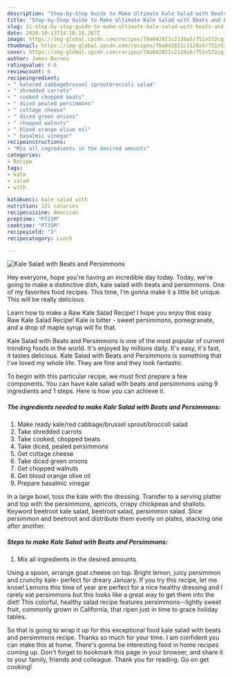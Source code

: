 ```yaml
---
description: "Step-by-Step Guide to Make Ultimate Kale Salad with Beats and Persimmons"
title: "Step-by-Step Guide to Make Ultimate Kale Salad with Beats and Persimmons"
slug: 11-step-by-step-guide-to-make-ultimate-kale-salad-with-beats-and-persimmons
date: 2020-10-13T14:16:18.267Z
image: https://img-global.cpcdn.com/recipes/78a042821c212da5/751x532cq70/kale-salad-with-beats-and-persimmons-recipe-main-photo.jpg
thumbnail: https://img-global.cpcdn.com/recipes/78a042821c212da5/751x532cq70/kale-salad-with-beats-and-persimmons-recipe-main-photo.jpg
cover: https://img-global.cpcdn.com/recipes/78a042821c212da5/751x532cq70/kale-salad-with-beats-and-persimmons-recipe-main-photo.jpg
author: James Barnes
ratingvalue: 4.6
reviewcount: 6
recipeingredient:
- " kalered cabbagebrussel sproutbroccoli salad"
- " shredded carrots"
- " cooked chopped beats"
- " diced pealed persimmons"
- " cottage cheese"
- " diced green onions"
- " chopped walnuts"
- " blood orange olive oil"
- " basalmic vinegar"
recipeinstructions:
- "Mix all ingredients in the desired amounts"
categories:
- Recipe
tags:
- kale
- salad
- with

katakunci: kale salad with 
nutrition: 221 calories
recipecuisine: American
preptime: "PT21M"
cooktime: "PT35M"
recipeyield: "2"
recipecategory: Lunch

---
```



![Kale Salad with Beats and Persimmons](https://img-global.cpcdn.com/recipes/78a042821c212da5/751x532cq70/kale-salad-with-beats-and-persimmons-recipe-main-photo.jpg)

Hey everyone, hope you're having an incredible day today. Today, we're going to make a distinctive dish, kale salad with beats and persimmons. One of my favorites food recipes. This time, I'm gonna make it a little bit unique. This will be really delicious.

Learn how to make a Raw Kale Salad Recipe! I hope you enjoy this easy Raw Kale Salad Recipe! Kale is bitter - sweet persimmons, pomegranate, and a drop of maple syrup will fix that.

Kale Salad with Beats and Persimmons is one of the most popular of current trending foods in the world. It's enjoyed by millions daily. It's easy, it's fast, it tastes delicious. Kale Salad with Beats and Persimmons is something that I've loved my whole life. They are fine and they look fantastic.


To begin with this particular recipe, we must first prepare a few components. You can have kale salad with beats and persimmons using 9 ingredients and 1 steps. Here is how you can achieve it.

<!--inarticleads1-->

##### The ingredients needed to make Kale Salad with Beats and Persimmons:

1. Make ready  kale/red cabbage/brussel sprout/broccoli salad
1. Take  shredded carrots
1. Take  cooked, chopped beats
1. Take  diced, pealed persimmons
1. Get  cottage cheese
1. Take  diced green onions
1. Get  chopped walnuts
1. Get  blood orange olive oil
1. Prepare  basalmic vinegar


In a large bowl, toss the kale with the dressing. Transfer to a serving platter and top with the persimmons, apricots, crispy chickpeas and shallots. Keyword beetroot kale salad, beetroot salad, persimmon salad. Slice persimmon and beetroot and distribute them evenly on plates, stacking one after another. 

<!--inarticleads2-->

##### Steps to make Kale Salad with Beats and Persimmons:

1. Mix all ingredients in the desired amounts


Using a spoon, arrange goat cheese on top. Bright lemon, juicy persimmon and crunchy kale- perfect for dreary January. If you try this recipe, let me know! Lemons this time of year are perfect for a nice healthy dressing and I rarely eat persimmons but this looks like a great way to get them into the diet! This colorful, healthy salad recipe features persimmons--lightly sweet fruit, commonly grown in California, that ripen just in time to grace holiday tables. 

So that is going to wrap it up for this exceptional food kale salad with beats and persimmons recipe. Thanks so much for your time. I am confident you can make this at home. There's gonna be interesting food in home recipes coming up. Don't forget to bookmark this page in your browser, and share it to your family, friends and colleague. Thank you for reading. Go on get cooking!
